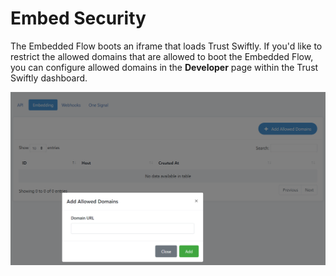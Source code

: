 # Embed Security

The Embedded Flow boots an iframe that loads Trust Swiftly. If you'd like to restrict the allowed domains that are allowed to boot the Embedded Flow, you can configure allowed domains in the **Developer** page within the Trust Swiftly dashboard. 

![Add URL to restrict loading.](.gitbook/assets/image%20%283%29.png)

